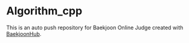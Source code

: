 # Algorithm_cpp
This is an auto push repository for Baekjoon Online Judge created with [BaekjoonHub](https://github.com/BaekjoonHub/BaekjoonHub).
